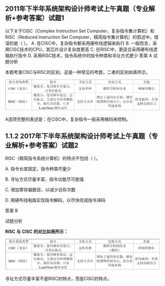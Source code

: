 ## 2011年下半年系统架构设计师考试上午真题（专业解析+参考答案）试题1
以下关于CISC（Complex Instruction Set Computer，复杂指令集计算机）和RISC（Reduced Instruction Set Computer，精简指令集计算机）的叙述中，错误的是（ ）。   A. 在CISC中，复杂指令都采用硬布线逻辑来执行 B. 一般而言，采用CISC技术的CPU，其芯片设计复杂度更高 C. 在RISC中，更适合采用硬布线逻辑执行指令 D. 采用RISC技术，指令系统中的指令种类和寻址方式更少  答案 A 试题分析

 
本题考查CISC与RISC的区别，这是一种常见的考题，二者的区别如表所示。

![img](../../../_media/1674096597200-4c895ebb-fc47-4e28-8e9d-e5b2a6fe5c7e-20230119上午105041163.png)


A选项完整的表述是：在CISC中，复杂指令一般采用微码来控制。 

## 1.1.2 2017年下半年系统架构设计师考试上午真题（专业解析+参考答案）试题2
RISC（精简指令系统计算机）的特点不包括（ ）。

A. 指令长度固定，指令种类尽量少

B. 寻址方式尽量丰富，指令功能尽可能强

C. 增加寄存器数目，以减少访存次数

D. 用硬布线电路实现指令解码，以尽快完成指令译码



答案 B

试题分析



**RISC** **与** **CISC** **的对比如表所示：**

![img](../../../_media/1674096808661-38a38875-bda6-40a7-a739-d298c8138754.png)

寻址方式尽量丰富不是RISC的特点，而是CISC的特点。
